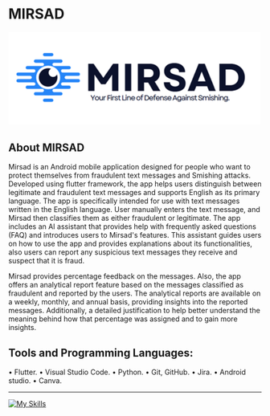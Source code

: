 # MIRSAD

<picture align="center"><img src = "img/Mirsad1.png" width = 700px></picture>



##  About MIRSAD

Mirsad is an Android mobile application designed for people who want to protect themselves from fraudulent text messages and Smishing attacks. Developed using flutter framework, the app helps users distinguish between legitimate and fraudulent text messages and supports English as its primary language. The app is specifically intended for use with text messages written in the English language. User manually enters the text message, and Mirsad then classifies them as either fraudulent or legitimate. The app includes an AI assistant that provides help with frequently asked questions (FAQ) and introduces users to Mirsad's features. This assistant guides users on how to use the app and provides explanations about its functionalities, also users can report any suspicious text messages they receive and suspect that it is fraud.  

 Mirsad provides percentage feedback on the messages. Also, the app offers an analytical report feature based on the messages classified as fraudulent and reported by the users. The analytical reports are available on a weekly, monthly, and annual basis, providing insights into the reported messages. Additionally, a detailed justification to help better understand the meaning behind how that percentage was assigned and to gain more insights.
 
## Tools and Programming Languages:

•	Flutter.
•	Visual Studio Code.
•	Python.
•	Git, GitHub.
•	Jira.
•	Android studio.
•	Canva.
***
[![My Skills](https://skillicons.dev/icons?i=visualstudio,py,anaconda,github,git,androidstudio,flutter&perline=3)](https://skillicons.dev)
